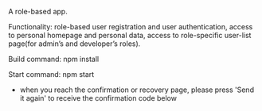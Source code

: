 A role-based app.

Functionality: role-based user registration and user authentication, access to personal homepage and personal data, access to role-specific user-list page(for admin’s and developer’s roles).

Build command: npm install

Start command: npm start

* when you reach the confirmation or recovery page, please press 'Send it again' to receive the confirmation code below
